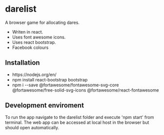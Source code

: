 <h1>darelist</h1>
A browser game for allocating dares.
<ul>
  <li>
    Writen in react.
  </li>
  <li>
    Uses font awesome icons.
  </li>
  <li>
    Uses react bootstrap.
  </li>
  <li>
    Facebook colours
  </li>
</ul>

<h2>Installation</h2>
<ul>
  <li>
    https://nodejs.org/en/
  </li>
  <li>
    npm install react-bootstrap bootstrap
  </li>
  <li>
    npm i --save @fortawesome/fontawesome-svg-core  @fortawesome/free-solid-svg-icons @fortawesome/react-fontawesome
  </li>
</ul>

<h2>Development enviroment</h2>
To run the app navigate to the darelist folder and execute 'npm start' from terminal. The web app can be accessed at local host in the browser but should open automatically.
